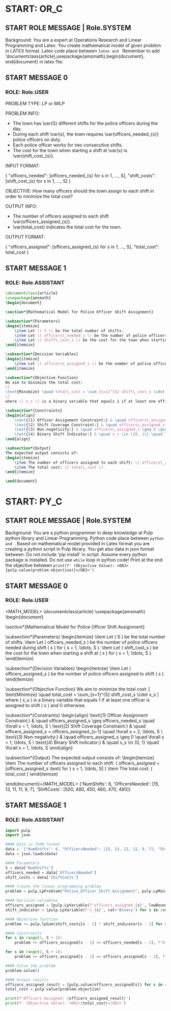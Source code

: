 # START: OR_C 
## START ROLE MESSAGE | Role.SYSTEM 
Background: You are a expert at Operations Research and Linear Programming and Latex. You create mathematical model of given problem in LATEX format. Latex code place between ```latex and ``` Remember to add 'documentclass{article},usepackage{amsmath},begin{document}, end{document} in latex file. 
## START MESSAGE 0 
### ROLE: Role.USER
<DESCRIPTION>
PROBLEM TYPE: LP or MILP

PROBLEM INFO:

- The town has \var{S} different shifts for the police officers during the day.
- During each shift \var{s}, the town requires \var{officers_needed_{s}} police officers on duty.
- Each police officer works for two consecutive shifts.
- The cost for the town when starting a shift at \var{s} is \var{shift_cost_{s}}.

INPUT FORMAT: 

{
    "officers_needed": [officers_needed_{s} for s in 1, ..., S],
    "shift_costs": [shift_cost_{s} for s in 1, ..., S]
}

OBJECTIVE: How many officers should the town assign to each shift in order to minimize the total cost?

OUTPUT INFO:

- The number of officers assigned to each shift \var{officers_assigned_{s}}.
- \var{total_cost} indicates the total cost for the town.

OUTPUT FORMAT:

{
    "officers_assigned": [officers_assigned_{s} for s in 1, ..., S],
    "total_cost": total_cost
}
</DESCRIPTION>


## START MESSAGE 1 
### ROLE: Role.ASSISTANT
```latex
\documentclass{article}
\usepackage{amsmath}
\begin{document}

\section*{Mathematical Model for Police Officer Shift Assignment}

\subsection*{Parameters}
\begin{itemize}
    \item Let \( S \) be the total number of shifts.
    \item Let \( officers\_needed_s \) be the number of police officers needed during shift \( s \) for \( s = 1, \ldots, S \).
    \item Let \( shift\_cost_s \) be the cost for the town when starting a shift at \( s \) for \( s = 1, \ldots, S \).
\end{itemize}

\subsection*{Decision Variables}
\begin{itemize}
    \item Let \( officers\_assigned_s \) be the number of police officers assigned to shift \( s \).
\end{itemize}

\subsection*{Objective Function}
We aim to minimize the total cost:
\[
\text{Minimize} \quad total\_cost = \sum_{s=1}^{S} shift\_cost_s \cdot x_s
\]
where \( x_s \) is a binary variable that equals 1 if at least one officer is assigned to shift \( s \) and 0 otherwise.

\subsection*{Constraints}
\begin{align}
    \text{(1) Officer Assignment Constraint:} & \quad officers\_assigned_s \geq officers\_needed_s \quad \forall s = 1, \ldots, S \\
    \text{(2) Shift Coverage Constraint:} & \quad officers\_assigned_s = officers\_assigned_{s-1} \quad \forall s = 2, \ldots, S \\
    \text{(3) Non-negativity:} & \quad officers\_assigned_s \geq 0 \quad \forall s = 1, \ldots, S \\
    \text{(4) Binary Shift Indicator:} & \quad x_s \in \{0, 1\} \quad \forall s = 1, \ldots, S
\end{align}

\subsection*{Output}
The expected output consists of:
\begin{itemize}
    \item The number of officers assigned to each shift: \( officers\_assigned = [officers\_assigned_s \text{ for } s = 1, \ldots, S] \)
    \item The total cost: \( total\_cost \)
\end{itemize}

\end{document}
```

# START: PY_C 
## START ROLE MESSAGE | Role.SYSTEM 
Background: You are a python programmer in deep knowledge at Pulp python library and Linear Programming. Python code place between ```python and ```. Based on mathematical model provided in Latex format you are creating a python script in Pulp library. You get also data in json format between: <DATA></DATA> Do not include 'pip install' in script. Assume every python package is installed. Do not use `while` loop in python code! Print at the end the objective between <OBJ></OBJ> `print(f' (Objective Value): <OBJ>{pulp.value(problem.objective)}</OBJ>')` 
## START MESSAGE 0 
### ROLE: Role.USER
<MATH_MODEL>
\documentclass{article}
\usepackage{amsmath}
\begin{document}

\section*{Mathematical Model for Police Officer Shift Assignment}

\subsection*{Parameters}
\begin{itemize}
    \item Let \( S \) be the total number of shifts.
    \item Let \( officers\_needed_s \) be the number of police officers needed during shift \( s \) for \( s = 1, \ldots, S \).
    \item Let \( shift\_cost_s \) be the cost for the town when starting a shift at \( s \) for \( s = 1, \ldots, S \).
\end{itemize}

\subsection*{Decision Variables}
\begin{itemize}
    \item Let \( officers\_assigned_s \) be the number of police officers assigned to shift \( s \).
\end{itemize}

\subsection*{Objective Function}
We aim to minimize the total cost:
\[
\text{Minimize} \quad total\_cost = \sum_{s=1}^{S} shift\_cost_s \cdot x_s
\]
where \( x_s \) is a binary variable that equals 1 if at least one officer is assigned to shift \( s \) and 0 otherwise.

\subsection*{Constraints}
\begin{align}
    \text{(1) Officer Assignment Constraint:} & \quad officers\_assigned_s \geq officers\_needed_s \quad \forall s = 1, \ldots, S \\
    \text{(2) Shift Coverage Constraint:} & \quad officers\_assigned_s = officers\_assigned_{s-1} \quad \forall s = 2, \ldots, S \\
    \text{(3) Non-negativity:} & \quad officers\_assigned_s \geq 0 \quad \forall s = 1, \ldots, S \\
    \text{(4) Binary Shift Indicator:} & \quad x_s \in \{0, 1\} \quad \forall s = 1, \ldots, S
\end{align}

\subsection*{Output}
The expected output consists of:
\begin{itemize}
    \item The number of officers assigned to each shift: \( officers\_assigned = [officers\_assigned_s \text{ for } s = 1, \ldots, S] \)
    \item The total cost: \( total\_cost \)
\end{itemize}

\end{document}</MATH_MODEL>
<DATA>
{'NumShifts': 6, 'OfficersNeeded': [15, 13, 11, 11, 9, 7], 'ShiftCosts': [500, 480, 450, 460, 470, 490]}</DATA>


## START MESSAGE 1 
### ROLE: Role.ASSISTANT
```python
import pulp
import json

#### Data in JSON format
data = '{"NumShifts": 6, "OfficersNeeded": [15, 13, 11, 11, 9, 7], "ShiftCosts": [500, 480, 450, 460, 470, 490]}'
data = json.loads(data)

#### Parameters
S = data['NumShifts']
officers_needed = data['OfficersNeeded']
shift_costs = data['ShiftCosts']

#### Create the linear programming problem
problem = pulp.LpProblem("Police_Officer_Shift_Assignment", pulp.LpMinimize)

#### Decision variables
officers_assigned = [pulp.LpVariable(f'officers_assigned_{s}', lowBound=0, cat='Continuous') for s in range(1, S + 1)]
shift_indicator = [pulp.LpVariable(f'x_{s}', cat='Binary') for s in range(1, S + 1)]

#### Objective function
problem += pulp.lpSum(shift_costs[s - 1] * shift_indicator[s - 1] for s in range(1, S + 1)), "Total_Cost"

#### Constraints
for s in range(1, S + 1):
    problem += officers_assigned[s - 1] >= officers_needed[s - 1], f"Officers_Assignment_Constraint_{s}"

for s in range(2, S + 1):
    problem += officers_assigned[s - 1] == officers_assigned[s - 2], f"Shift_Coverage_Constraint_{s}"

#### Solve the problem
problem.solve()

#### Output results
officers_assigned_result = [pulp.value(officers_assigned[s]) for s in range(S)]
total_cost = pulp.value(problem.objective)

print(f'Officers Assigned: {officers_assigned_result}')
print(f' (Objective Value): <OBJ>{total_cost}</OBJ>')
```


